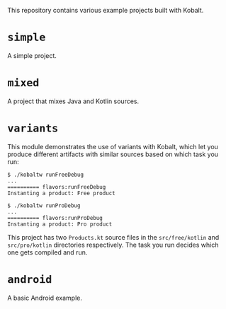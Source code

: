 This repository contains various example projects built with Kobalt.

# `simple`

A simple project.

# `mixed`

A project that mixes Java and Kotlin sources.

# `variants`

This module demonstrates the use of variants with Kobalt, which let you produce different artifacts with similar sources based on which task you run:

```
$ ./kobaltw runFreeDebug
...
========== flavors:runFreeDebug
Instanting a product: Free product

$ ./kobaltw runProDebug
...
========== flavors:runProDebug
Instanting a product: Pro product
```

This project has two `Products.kt` source files in the `src/free/kotlin` and `src/pro/kotlin` directories respectively. The task you run decides which one gets compiled and run.

# `android`

A basic Android example.
